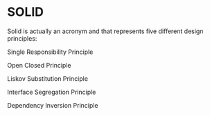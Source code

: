 # SOLID

Solid is actually an acronym and that represents five different design principles:

Single Responsibility Principle

Open Closed Principle

Liskov Substitution Principle

Interface Segregation Principle

Dependency Inversion Principle